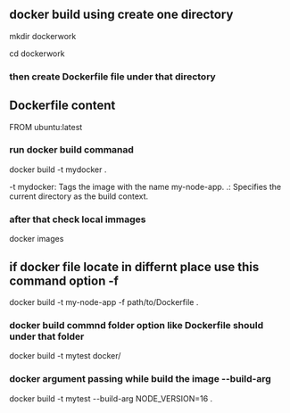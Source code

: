 
## docker build using create one directory 

mkdir dockerwork

cd dockerwork

### then create Dockerfile file under that directory 

## Dockerfile content

FROM ubuntu:latest

### run docker build commanad 

docker build -t mydocker .

-t mydocker: Tags the image with the name my-node-app.
.: Specifies the current directory as the build context.

### after that check local immages 

docker images 

## if docker file locate in differnt place use this command option -f 

docker build -t my-node-app -f path/to/Dockerfile .


### docker build commnd folder option like Dockerfile should under that folder

docker build -t mytest docker/

### docker argument passing while build the image --build-arg

docker build -t mytest --build-arg NODE_VERSION=16 .


